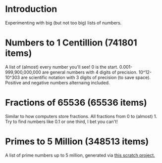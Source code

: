 # Introduction
Experimenting with big (but not too big) lists of numbers.

# Numbers to 1 Centillion (741801 items)
A list of (almost) every number you'll see! 0 is the start. 0.001-999,900,000,000 are general numbers with 4 digits of precision. 10^12-10^303 are scientific notation with 3 digits of precision (to save space). Positive and negative numbers alternaing included.

# Fractions of 65536 (65536 items)
Similar to how computers store fractions. All fractions from 0 to (almost) 1. Try to find numbers like 0.1 or one third, I bet you can't!

# Primes to 5 Million (348513 items)
A list of prime numbers up to 5 million, generated via [this scratch project.](https://scratch.mit.edu/projects/20797789/)
